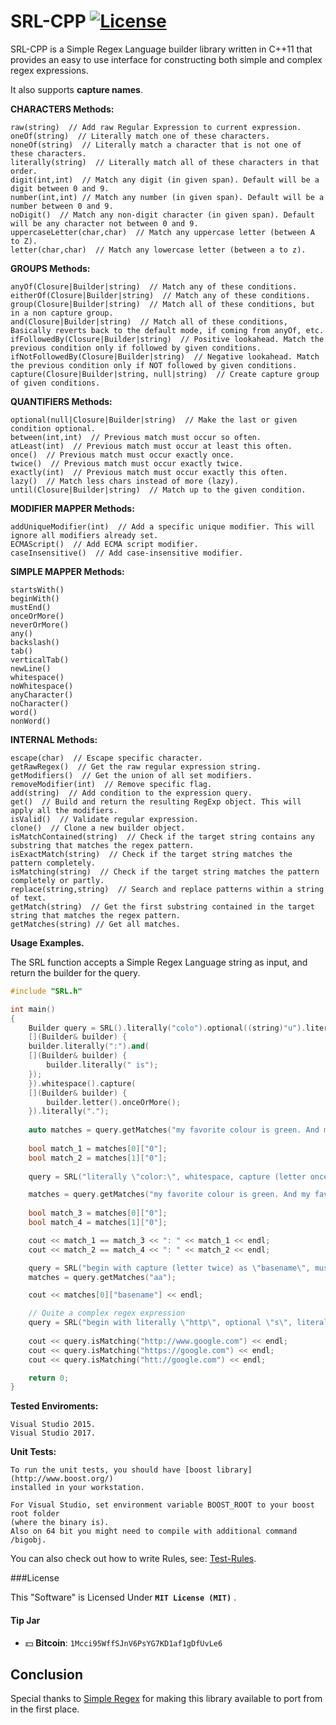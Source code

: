 # SRL-CPP [![License](http://img.shields.io/badge/license-MIT-green.svg)](https://github.com/ron4fun/SRL-CPP/blob/master/LICENSE)
SRL-CPP is a Simple Regex Language builder library written in C++11 that provides an easy to use interface for constructing both simple and complex regex expressions.

It also supports **capture names**.

**CHARACTERS Methods:**

    raw(string)	 // Add raw Regular Expression to current expression.
	oneOf(string)  // Literally match one of these characters.
	noneOf(string)  // Literally match a character that is not one of these characters.
	literally(string)  // Literally match all of these characters in that order.
	digit(int,int)  // Match any digit (in given span). Default will be a digit between 0 and 9.
	number(int,int) // Match any number (in given span). Default will be a number between 0 and 9.
	noDigit()  // Match any non-digit character (in given span). Default will be any character not between 0 and 9.
	uppercaseLetter(char,char)  // Match any uppercase letter (between A to Z).
	letter(char,char)  // Match any lowercase letter (between a to z).
	
**GROUPS Methods:**

	anyOf(Closure|Builder|string)  // Match any of these conditions.
	eitherOf(Closure|Builder|string)  // Match any of these conditions.
	group(Closure|Builder|string)  // Match all of these conditions, but in a non capture group.
	and(Closure|Builder|string)  // Match all of these conditions, Basically reverts back to the default mode, if coming from anyOf, etc.
	ifFollowedBy(Closure|Builder|string)  // Positive lookahead. Match the previous condition only if followed by given conditions.
	ifNotFollowedBy(Closure|Builder|string)  // Negative lookahead. Match the previous condition only if NOT followed by given conditions.
	capture(Closure|Builder|string, null|string)  // Create capture group of given conditions.
	
**QUANTIFIERS Methods:**

	optional(null|Closure|Builder|string)  // Make the last or given condition optional.
	between(int,int)  // Previous match must occur so often.
	atLeast(int)  // Previous match must occur at least this often.
	once()  // Previous match must occur exactly once.
	twice()  // Previous match must occur exactly twice.
	exactly(int)  // Previous match must occur exactly this often.
	lazy()  // Match less chars instead of more (lazy).
	until(Closure|Builder|string)  // Match up to the given condition.

**MODIFIER MAPPER Methods:**
	
	addUniqueModifier(int)  // Add a specific unique modifier. This will ignore all modifiers already set.
	ECMAScript()  // Add ECMA script modifier.
	caseInsensitive()  // Add case-insensitive modifier.
 
**SIMPLE MAPPER Methods:**

	startsWith()
	beginWith()
	mustEnd()
	onceOrMore()
	neverOrMore()
	any()
	backslash()
	tab()
	verticalTab()
	newLine()
	whitespace()
	noWhitespace()
	anyCharacter()
	noCharacter()
	word()
	nonWord()

**INTERNAL Methods:**

	escape(char)  // Escape specific character.
	getRawRegex()  // Get the raw regular expression string.
	getModifiers()  // Get the union of all set modifiers.
	removeModifier(int)  // Remove specific flag.
	add(string)  // Add condition to the expression query.
	get()  // Build and return the resulting RegExp object. This will apply all the modifiers.
	isValid()  // Validate regular expression.
	clone()  // Clone a new builder object.
	isMatchContained(string)  // Check if the target string contains any substring that matches the regex pattern.
	isExactMatch(string)  // Check if the target string matches the pattern completely.
	isMatching(string)  // Check if the target string matches the pattern completely or partly.
	replace(string,string)  // Search and replace patterns within a string of text.
	getMatch(string)  // Get the first substring contained in the target string that matches the regex pattern.
	getMatches(string) // Get all matches.
    
**Usage Examples.**

The SRL function accepts a Simple Regex Language string as input, and return the builder for the query. 

```c++
#include "SRL.h"

int main()
{
    Builder query = SRL().literally("colo").optional((string)"u").literally("r").anyOf(
	[](Builder& builder) {
	builder.literally(":").and(
	[](Builder& builder) {
	    builder.literally(" is");
	});
    }).whitespace().capture(
	[](Builder& builder) {
	    builder.letter().onceOrMore();
    }).literally(".");
		
    auto matches = query.getMatches("my favorite colour is green. And my favorite color: yellow.");
	
    bool match_1 = matches[0]["0"];
    bool match_2 = matches[1]["0"];  
  
    query = SRL("literally \"color:\", whitespace, capture (letter once or more), literally \".\", all");

    matches = query.getMatches("my favorite colour is green. And my favorite color: yellow.");
	
    bool match_3 = matches[0]["0"];
    bool match_4 = matches[1]["0"];

    cout << match_1 == match_3 << ": " << match_1 << endl; 
    cout << match_2 == match_4 << ": " << match_2 << endl; 

    query = SRL("begin with capture (letter twice) as \"basename\", must end");
    matches = query.getMatches("aa");

    cout << matches[0]["basename"] << endl;

    // Quite a complex regex expression
    query = SRL("begin with literally \"http\", optional \"s\", literally \"://\", optional \"www.\", anything once or more, literally \".com\", must end");
	
    cout << query.isMatching("http://www.google.com") << endl;
    cout << query.isMatching("https://google.com") << endl;
    cout << query.isMatching("htt://google.com") << endl;

    return 0;
}
```

**Tested Enviroments:**
     
    Visual Studio 2015.
    Visual Studio 2017.

 **Unit Tests:**

	To run the unit tests, you should have [boost library](http://www.boost.org/) 
	installed in your workstation.
	
	For Visual Studio, set environment variable BOOST_ROOT to your boost root folder 
	(where the binary is).
	Also on 64 bit you might need to compile with additional command /bigobj.

You can also check out how to write Rules, see: [Test-Rules](https://github.com/SimpleRegex/Test-Rules).

###License

This "Software" is Licensed Under  **`MIT License (MIT)`** .

#### Tip Jar
* :dollar: **Bitcoin**: `1Mcci95WffSJnV6PsYG7KD1af1gDfUvLe6`


Conclusion
--------------------------------------------------

   Special thanks to [Simple Regex](https://simple-regex.com/) for making this library available to port from in the first place.
